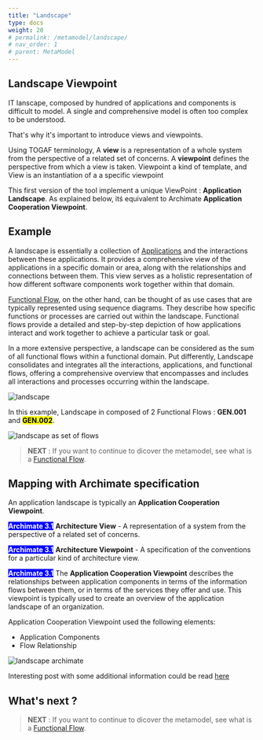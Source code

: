 ```yaml
---
title: "Landscape"
type: docs
weight: 20
# permalink: /metamodel/landscape/
# nav_order: 1
# parent: MetaModel
---
```



## Landscape Viewpoint
IT lanscape, composed by hundred of applications and components is difficult to model. A single and comprehensive model is often too complex to be understood. 

That's why it's important to introduce views and viewpoints.

Using TOGAF terminology, A **view** is a representation of a whole system from the perspective of a related set of concerns. A **viewpoint** defines the perspective from which a view is taken. Viewpoint a kind of template, and View is an instantiation of a a specific viewpoint

This first version of the tool implement a unique ViewPoint : **Application Landscape**. As explained below, itś equivalent to Archimate **Application Cooperation Viewpoint**.

## Example

A landscape is essentially a collection of [Applications](../metamodel-application/) and the interactions between these applications. It provides a comprehensive view of the applications in a specific domain or area, along with the relationships and connections between them. This view serves as a holistic representation of how different software components work together within that domain.

[Functional Flow](../metamodel-functional-flow/), on the other hand, can be thought of as use cases that are typically represented using sequence diagrams. They describe how specific functions or processes are carried out within the landscape. Functional flows provide a detailed and step-by-step depiction of how applications interact and work together to achieve a particular task or goal.

In a more extensive perspective,  a landscape can be considered as the sum of all functional flows within a functional domain. Put differently, Landscape consolidates and integrates all the interactions, applications, and functional flows, offering a comprehensive overview that encompasses and includes all interactions and processes occurring within the landscape.

![landscape](../png/landscape.png)

In this example, Landscape in composed of 2 Functional Flows :  **GEN.001** and <mark style="background-color: yellow"><b>GEN.002</b></mark>.

![landscape as set of flows](../png/landscape-flows.png)

> **NEXT** : If you want to continue to dicover the metamodel, see what is a [Functional Flow](../metamodel-functional-flow/).

## Mapping with Archimate specification

An application landscape is typically an **Application Cooperation Viewpoint**.

<span style="background-color: blue; color: white; font-weight: bold">Archimate 3.1</span> **Architecture View** - A representation of a system from the perspective of a related set of concerns. 

<span style="background-color: blue; color: white; font-weight: bold">Archimate 3.1</span> **Architecture Viewpoint** - A specification of the conventions for a particular kind of architecture view. 

<span style="background-color: blue; color: white; font-weight: bold">Archimate 3.1</span> The **Application Cooperation Viewpoint** describes the relationships between application components in terms of the information flows between them, or in terms of the services they offer and use. This viewpoint is typically used to create an overview of the application landscape of an organization.

Application Cooperation Viewpoint used the following elements:
 - Application Components
 - Flow Relationship 

![landscape archimate](../jpg/landscape.jpg)

Interesting post with some additional information could be read [here](https://bizzdesign.com/blog/practical-archimate-viewpoints-for-the-application-layer/)

## What's next ?

> **NEXT** : If you want to continue to dicover the metamodel, see what is a [Functional Flow](../metamodel-functional-flow/).